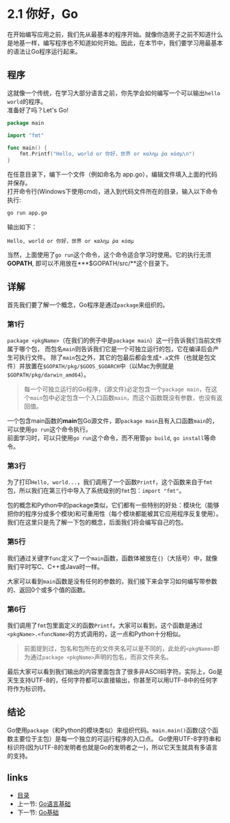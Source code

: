 # 2.1 你好，Go

在开始编写应用之前，我们先从最基本的程序开始。就像你造房子之前不知道什么是地基一样，编写程序也不知道如何开始。因此，在本节中，我们要学习用最基本的语法让Go程序运行起来。

## 程序

这就像一个传统，在学习大部分语言之前，你先学会如何编写一个可以输出`hello world`的程序。   
准备好了吗？Let's Go!
```go
package main

import "fmt"

func main() {
	fmt.Printf("Hello, world or 你好，世界 or καλημ ́ρα κóσμ\n")
}
```

在任意目录下，编下一个文件（例如命名为 app.go），编辑文件填入上面的代码并保存。   
打开命令行(Windows下使用cmd)，进入到代码文件所在的目录，输入以下命令执行:
```sh
go run app.go
```

输出如下：
```
Hello, world or 你好，世界 or καλημ ́ρα κóσμ
```

当然，上面使用了`go run`这个命令，这个命令适合学习时使用。它的执行无须**GOPATH**, 即可以不用放在***$GOPATH/src/**这个目录下。

## 详解
首先我们要了解一个概念，Go程序是通过`package`来组织的。

### 第1行
`package <pkgName>`（在我们的例子中是`package main`）这一行告诉我们当前文件属于哪个包，
而包名`main`则告诉我们它是一个可独立运行的包，它在编译后会产生可执行文件。
除了`main`包之外，其它的包最后都会生成`*.a`文件（也就是包文件）并放置在`$GOPATH/pkg/$GOOS_$GOARCH`中（以Mac为例就是`$GOPATH/pkg/darwin_amd64`）。

>每一个可独立运行的Go程序，(源文件)必定包含一个`package main`，在这个`main`包中必定包含一个入口函数`main`，而这个函数既没有参数，也没有返回值。

一个包含main函数的**main**包Go源文件，即`package main`且有入口函数`main`的，可以使用`go run`这个命令执行。   
前面学习时，可以只使用`go run`这个命令，而不用管`go build`, `go install`等命令。

### 第3行
为了打印`Hello, world...`，我们调用了一个函数`Printf`，这个函数来自于`fmt`包，所以我们在第三行中导入了系统级别的`fmt`包：`import "fmt"`。

包的概念和Python中的package类似，它们都有一些特别的好处：模块化（能够把你的程序分成多个模块)和可重用性（每个模块都能被其它应用程序反复使用）。我们在这里只是先了解一下包的概念，后面我们将会编写自己的包。

### 第5行
我们通过关键字`func`定义了一个`main`函数，函数体被放在`{}`（大括号）中，就像我们平时写C、C++或Java时一样。

大家可以看到`main`函数是没有任何的参数的，我们接下来会学习如何编写带参数的、返回0个或多个值的函数。

### 第6行
我们调用了`fmt`包里面定义的函数`Printf`。大家可以看到，这个函数是通过`<pkgName>.<funcName>`的方式调用的，这一点和Python十分相似。

>前面提到过，包名和包所在的文件夹名可以是不同的，此处的`<pkgName>`即为通过`package <pkgName>`声明的包名，而非文件夹名。

最后大家可以看到我们输出的内容里面包含了很多非ASCII码字符。实际上，Go是天生支持UTF-8的，任何字符都可以直接输出，你甚至可以用UTF-8中的任何字符作为标识符。


## 结论

Go使用`package`（和Python的模块类似）来组织代码。`main.main()`函数(这个函数主要位于主包）是每一个独立的可运行程序的入口点。
Go使用UTF-8字符串和标识符(因为UTF-8的发明者也就是Go的发明者之一)，所以它天生就具有多语言的支持。

## links
   * [目录](<preface.md>)
   * 上一节: [Go语言基础](<02.0.md>)
   * 下一节: [Go基础](<02.2.md>)
